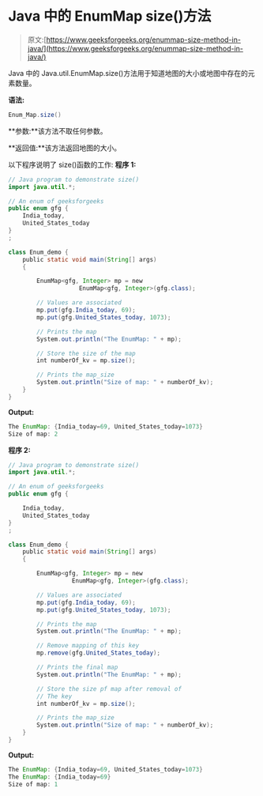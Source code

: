 # Java 中的 EnumMap size()方法

> 原文:[https://www.geeksforgeeks.org/enummap-size-method-in-java/](https://www.geeksforgeeks.org/enummap-size-method-in-java/)

Java 中的 Java.util.EnumMap.size()方法用于知道地图的大小或地图中存在的元素数量。

**语法:**

```java
Enum_Map.size()
```

**参数:**该方法不取任何参数。

**返回值:**该方法返回地图的大小。

以下程序说明了 size()函数的工作:
**程序 1:**

```java
// Java program to demonstrate size()
import java.util.*;

// An enum of geeksforgeeks
public enum gfg {
    India_today,
    United_States_today
}
;

class Enum_demo {
    public static void main(String[] args)
    {

        EnumMap<gfg, Integer> mp = new 
                    EnumMap<gfg, Integer>(gfg.class);

        // Values are associated
        mp.put(gfg.India_today, 69);
        mp.put(gfg.United_States_today, 1073);

        // Prints the map
        System.out.println("The EnumMap: " + mp);

        // Store the size of the map
        int numberOf_kv = mp.size();

        // Prints the map_size
        System.out.println("Size of map: " + numberOf_kv);
    }
}
```

**Output:**

```java
The EnumMap: {India_today=69, United_States_today=1073}
Size of map: 2

```

**程序 2:**

```java
// Java program to demonstrate size()
import java.util.*;

// An enum of geeksforgeeks
public enum gfg {

    India_today,
    United_States_today
}
;

class Enum_demo {
    public static void main(String[] args)
    {

        EnumMap<gfg, Integer> mp = new 
                  EnumMap<gfg, Integer>(gfg.class);

        // Values are associated
        mp.put(gfg.India_today, 69);
        mp.put(gfg.United_States_today, 1073);

        // Prints the map
        System.out.println("The EnumMap: " + mp);

        // Remove mapping of this key
        mp.remove(gfg.United_States_today);

        // Prints the final map
        System.out.println("The EnumMap: " + mp);

        // Store the size pf map after removal of
        // The key
        int numberOf_kv = mp.size();

        // Prints the map_size
        System.out.println("Size of map: " + numberOf_kv);
    }
}
```

**Output:**

```java
The EnumMap: {India_today=69, United_States_today=1073}
The EnumMap: {India_today=69}
Size of map: 1

```